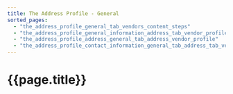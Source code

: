 ```yaml
---
title: The Address Profile - General
sorted_pages:
  - "the_address_profile_general_tab_vendors_content_steps"
  - "the_address_profile_general_information_address_tab_vendor_profile"
  - "the_address_profile_address_general_tab_address_vendor_profile"
  - "the_address_profile_contact_information_general_tab_address_tab_vendors_profile"
---
```

# {{page.title}}
